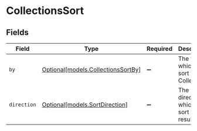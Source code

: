# CollectionsSort


## Fields

| Field                                                                | Type                                                                 | Required                                                             | Description                                                          | Example                                                              |
| -------------------------------------------------------------------- | -------------------------------------------------------------------- | -------------------------------------------------------------------- | -------------------------------------------------------------------- | -------------------------------------------------------------------- |
| `by`                                                                 | [Optional[models.CollectionsSortBy]](../models/collectionssortby.md) | :heavy_minus_sign:                                                   | The field on which to sort the Collections                           | name                                                                 |
| `direction`                                                          | [Optional[models.SortDirection]](../models/sortdirection.md)         | :heavy_minus_sign:                                                   | The direction in which to sort the results                           |                                                                      |